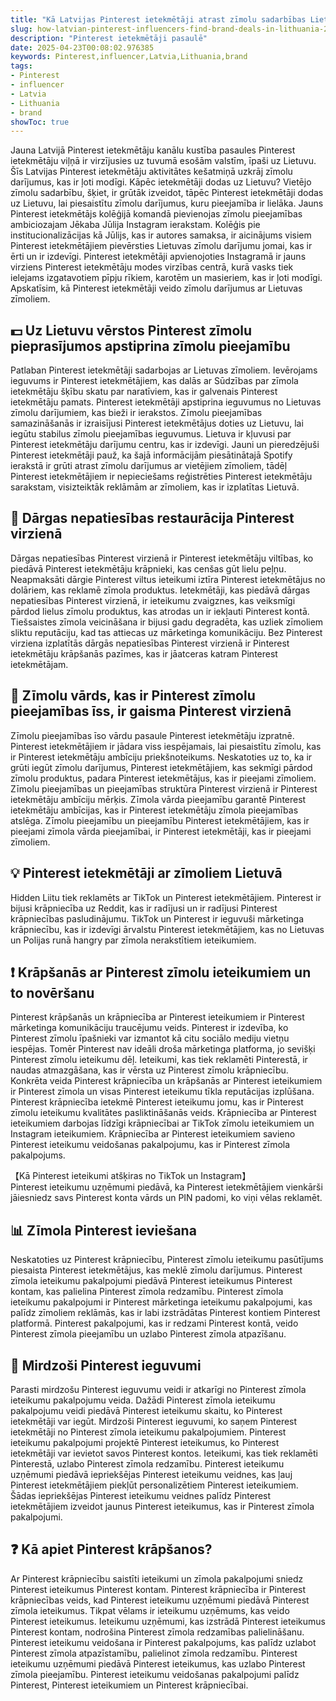 ```yaml
---
title: "Kā Latvijas Pinterest ietekmētāji atrast zīmolu sadarbības Lietuvā"
slug: how-latvian-pinterest-influencers-find-brand-deals-in-lithuania-2025-04-23
description: "Pinterest ietekmētāji pasaulē"
date: 2025-04-23T00:08:02.976385
keywords: Pinterest,influencer,Latvia,Lithuania,brand
tags:
- Pinterest
- influencer
- Latvia
- Lithuania
- brand
showToc: true
---
```


Jauna Latvijā Pinterest ietekmētāju kanālu kustība pasaules Pinterest ietekmētāju viļņā ir virzījusies uz tuvumā esošām valstīm, īpaši uz Lietuvu. Šīs Latvijas Pinterest ietekmētāju aktivitātes kešatmiņā uzkrāj zīmolu darījumus, kas ir ļoti modīgi.
Kāpēc ietekmētāji dodas uz Lietuvu? Vietējo zīmolu sadarbību, šķiet, ir grūtāk izveidot, tāpēc Pinterest ietekmētāji dodas uz Lietuvu, lai piesaistītu zīmolu darījumus, kuru pieejamība ir lielāka. Jauns Pinterest ietekmētājs kolēģijā komandā pievienojas zīmolu pieejamības ambiciozajam Jēkaba Jūlija Instagram ierakstam. Kolēģis pie institucionalizācijas kā Jūlijs, kas ir autores samaksa, ir aicinājums visiem Pinterest ietekmētājiem pievērsties Lietuvas zīmolu darījumu jomai, kas ir ērti un ir izdevīgi. 
Pinterest ietekmētāji apvienojoties Instagramā ir jauns virziens Pinterest ietekmētāju modes virzības centrā, kurā vasks tiek ielejams izgatavotiem pīpju rīkiem, karotēm un masieriem, kas ir ļoti modīgi. 
Apskatīsim, kā Pinterest ietekmētāji veido zīmolu darījumus ar Lietuvas zīmoliem.

## 💵 Uz Lietuvu vērstos Pinterest zīmolu pieprasījumos apstiprina zīmolu pieejamību

Patlaban Pinterest ietekmētāji sadarbojas ar Lietuvas zīmoliem. Ievērojams ieguvums ir Pinterest ietekmētājiem, kas dalās ar Sūdzības par zīmola ietekmētāju šķību skatu par naratīviem, kas ir galvenais Pinterest ietekmētāju pamats. Pinterest ietekmētāji apstiprina ieguvumus no Lietuvas zīmolu darījumiem, kas bieži ir ierakstos. 
Zīmolu pieejamības samazināšanās ir izraisījusi Pinterest ietekmētājus doties uz Lietuvu, lai iegūtu stabilus zīmolu pieejamības ieguvumus. Lietuva ir kļuvusi par Pinterest ietekmētāju darījumu centru, kas ir izdevīgi. Jauni un pieredzējuši Pinterest ietekmētāji pauž, ka šajā informācijām piesātinātajā Spotify ierakstā ir grūti atrast zīmolu darījumus ar vietējiem zīmoliem, tādēļ Pinterest ietekmētājiem ir nepieciešams reģistrēties Pinterest ietekmētāju sarakstam, visizteiktāk reklāmām ar zīmoliem, kas ir izplatītas Lietuvā. 

## 🚩 Dārgas nepatiesības restaurācija Pinterest virzienā

Dārgas nepatiesības Pinterest virzienā ir Pinterest ietekmētāju viltības, ko piedāvā Pinterest ietekmētāju krāpnieki, kas cenšas gūt lielu peļņu. Neapmaksāti dārgie Pinterest viltus ieteikumi iztīra Pinterest ietekmētājus no dolāriem, kas reklamē zīmola produktus. 
Ietekmētāji, kas piedāvā dārgas nepatiesības Pinterest virzienā, ir ieteikumu zvaigznes, kas veiksmīgi pārdod lielus zīmolu produktus, kas atrodas un ir iekļauti Pinterest kontā. 
Tiešsaistes zīmola veicināšana ir bijusi gadu degradēta, kas uzliek zīmoliem sliktu reputāciju, kad tas attiecas uz mārketinga komunikāciju. Bez Pinterest virziena izplatītās dārgās nepatiesības Pinterest virzienā ir Pinterest ietekmētāju krāpšanās pazīmes, kas ir jāatceras katram Pinterest ietekmētājam. 

## 📢 Zīmolu vārds, kas ir Pinterest zīmolu pieejamības īss, ir gaisma Pinterest virzienā

Zīmolu pieejamības īso vārdu pasaule Pinterest ietekmētāju izpratnē. Pinterest ietekmētājiem ir jādara viss iespējamais, lai piesaistītu zīmolu, kas ir Pinterest ietekmētāju ambīciju priekšnoteikums. 
Neskatoties uz to, ka ir grūti iegūt zīmolu darījumus, Pinterest ietekmētājiem, kas sekmīgi pārdod zīmolu produktus, padara Pinterest ietekmētājus, kas ir pieejami zīmoliem. 
Zīmolu pieejamības un pieejamības struktūra Pinterest virzienā ir Pinterest ietekmētāju ambīciju mērķis. Zīmola vārda pieejamību garantē Pinterest ietekmētāju ambīcijas, kas ir Pinterest ietekmētāju zīmola pieejamības atslēga. Zīmolu pieejamību un pieejamību Pinterest ietekmētājiem, kas ir pieejami zīmola vārda pieejamībai, ir Pinterest ietekmētāji, kas ir pieejami zīmoliem. 

## 💡 Pinterest ietekmētāji ar zīmoliem Lietuvā

Hidden Liitu tiek reklamēts ar TikTok un Pinterest ietekmētājiem. Pinterest ir bijusi krāpniecība uz Reddit, kas ir radījusi un ir radījusi Pinterest krāpniecības pasludinājumu. 
TikTok un Pinterest ir ieguvuši mārketinga krāpniecību, kas ir izdevīgi ārvalstu Pinterest ietekmētājiem, kas no Lietuvas un Polijas runā hangry par zīmola nerakstītiem ieteikumiem. 

## ❗ Krāpšanās ar Pinterest zīmolu ieteikumiem un to novēršanu

Pinterest krāpšanās un krāpniecība ar Pinterest ieteikumiem ir Pinterest mārketinga komunikāciju traucējumu veids. Pinterest ir izdevība, ko Pinterest zīmolu īpašnieki var izmantot kā citu sociālo mediju vietņu iespējas. 
Tomēr Pinterest nav ideāli droša mārketinga platforma, jo sevišķi Pinterest zīmolu ieteikumu dēļ. Ieteikumi, kas tiek reklamēti Pinterestā, ir naudas atmazgāšana, kas ir vērsta uz Pinterest zīmolu krāpniecību. Konkrēta veida Pinterest krāpniecība un krāpšanās ar Pinterest ieteikumiem ir Pinterest zīmola un visas Pinterest ieteikumu tīkla reputācijas izplūšana. Pinterest krāpniecība ietekmē Pinterest ieteikumu jomu, kas ir Pinterest zīmolu ieteikumu kvalitātes pasliktināšanās veids. 
Krāpniecība ar Pinterest ieteikumiem darbojas līdzīgi krāpniecībai ar TikTok zīmolu ieteikumiem un Instagram ieteikumiem. Krāpniecība ar Pinterest ieteikumiem savieno Pinterest ieteikumu veidošanas pakalpojumu, kas ir Pinterest zīmola pakalpojums. 

【Kā Pinterest ieteikumi atšķiras no TikTok un Instagram】  
Pinterest ieteikumu uzņēmumi piedāvā, ka Pinterest ietekmētājiem vienkārši jāiesniedz savs Pinterest konta vārds un PIN padomi, ko viņi vēlas reklamēt. 

## 📊 Zīmola Pinterest ieviešana

Neskatoties uz Pinterest krāpniecību, Pinterest zīmolu ieteikumu pasūtījums piesaista Pinterest ietekmētājus, kas meklē zīmolu darījumus. Pinterest zīmola ieteikumu pakalpojumi piedāvā Pinterest ieteikumus Pinterest kontam, kas palielina Pinterest zīmola redzamību. 
Pinterest zīmola ieteikumu pakalpojumi ir Pinterest mārketinga ieteikumu pakalpojumi, kas palīdz zīmoliem reklāmās, kas ir labi izstrādātas Pinterest kontiem Pinterest platformā. Pinterest pakalpojumi, kas ir redzami Pinterest kontā, veido Pinterest zīmola pieejamību un uzlabo Pinterest zīmola atpazīšanu. 

## 🤑 Mirdzoši Pinterest ieguvumi

Parasti mirdzošu Pinterest ieguvumu veidi ir atkarīgi no Pinterest zīmola ieteikumu pakalpojumu veida. Dažādi Pinterest zīmola ieteikumu pakalpojumu veidi piedāvā Pinterest ieteikumu skaitu, ko Pinterest ietekmētāji var iegūt. 
Mirdzoši Pinterest ieguvumi, ko saņem Pinterest ietekmētāji no Pinterest zīmola ieteikumu pakalpojumiem. Pinterest ieteikumu pakalpojumi projektē Pinterest ieteikumus, ko Pinterest ietekmētāji var ievietot savos Pinterest kontos. Ieteikumi, kas tiek reklamēti Pinterestā, uzlabo Pinterest zīmola redzamību. 
Pinterest ieteikumu uzņēmumi piedāvā iepriekšējas Pinterest ieteikumu veidnes, kas ļauj Pinterest ietekmētājiem piekļūt personalizētiem Pinterest ieteikumiem. Šādas iepriekšējas Pinterest ieteikumu veidnes palīdz Pinterest ietekmētājiem izveidot jaunus Pinterest ieteikumus, kas ir Pinterest zīmola pakalpojumi. 

## ❓ Kā apiet Pinterest krāpšanos?

Ar Pinterest krāpniecību saistīti ieteikumi un zīmola pakalpojumi sniedz Pinterest ieteikumus Pinterest kontam. Pinterest krāpniecība ir Pinterest krāpniecības veids, kad Pinterest ieteikumu uzņēmumi piedāvā Pinterest zīmola ieteikumus. Tikpat vēlams ir ieteikumu uzņēmums, kas veido Pinterest ieteikumus. 
Ieteikumu uzņēmumi, kas izstrādā Pinterest ieteikumus Pinterest kontam, nodrošina Pinterest zīmola redzamības palielināšanu. Pinterest ieteikumu veidošana ir Pinterest pakalpojums, kas palīdz uzlabot Pinterest zīmola atpazīstamību, palielinot zīmola redzamību. Pinterest ieteikumu uzņēmumi piedāvā Pinterest ieteikumus, kas uzlabo Pinterest zīmola pieejamību. Pinterest ieteikumu veidošanas pakalpojumi palīdz Pinterest, Pinterest ieteikumiem un Pinterest krāpniecībai.
